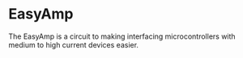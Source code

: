 EasyAmp
=======

The EasyAmp is a circuit to making interfacing microcontrollers with medium to high current devices easier.
